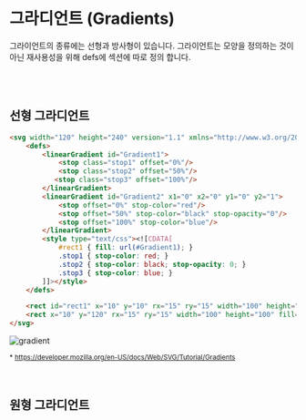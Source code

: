 # 그라디언트 (Gradients)

그라이언트의 종류에는 선형과 방사형이 있습니다.
그라이언트는 모양을 정의하는 것이 아닌 재사용성을 위해 defs에 섹션에 따로 정의 합니다.

<br><br>

## 선형 그라디언트
```html
<svg width="120" height="240" version="1.1" xmlns="http://www.w3.org/2000/svg">
    <defs>
        <linearGradient id="Gradient1">
            <stop class="stop1" offset="0%"/>
            <stop class="stop2" offset="50%"/>
           <stop class="stop3" offset="100%"/>
        </linearGradient>
        <linearGradient id="Gradient2" x1="0" x2="0" y1="0" y2="1">
            <stop offset="0%" stop-color="red"/>
            <stop offset="50%" stop-color="black" stop-opacity="0"/>
            <stop offset="100%" stop-color="blue"/>
        </linearGradient>
        <style type="text/css"><![CDATA[
            #rect1 { fill: url(#Gradient1); }
            .stop1 { stop-color: red; }
            .stop2 { stop-color: black; stop-opacity: 0; }
            .stop3 { stop-color: blue; }
        ]]></style>
    </defs>

    <rect id="rect1" x="10" y="10" rx="15" ry="15" width="100" height="100"/>
    <rect x="10" y="120" rx="15" ry="15" width="100" height="100" fill="url(#Gradient2)"/>
</svg>
```

![gradient](https://developer.mozilla.org/files/722/SVG_Linear_Gradient_Example.png)

<sub>* https://developer.mozilla.org/en-US/docs/Web/SVG/Tutorial/Gradients</sub>

<br>

## 원형 그라디언트
